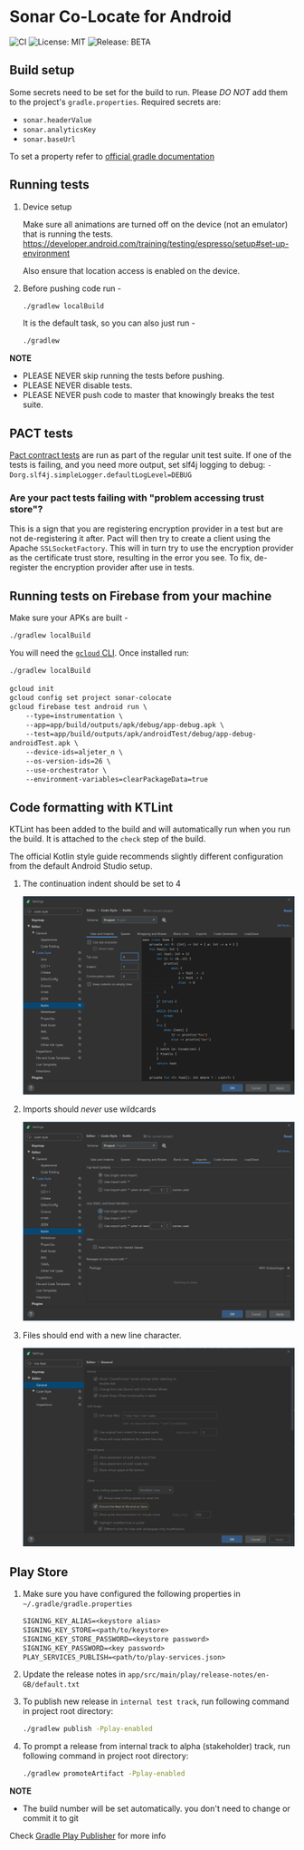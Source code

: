 # Sonar Co-Locate for Android
![CI](https://github.com/nhsx/sonar-colocate-android/workflows/CI/badge.svg)
![License: MIT](https://img.shields.io/badge/License-MIT-yellow.svg)
![Release: BETA](https://img.shields.io/badge/Release-BETA-orange)

## Build setup

Some secrets need to be set for the build to run. Please *DO NOT* add them to the project's `gradle.properties`.
Required secrets are:

 - `sonar.headerValue`
 - `sonar.analyticsKey`
 - `sonar.baseUrl`

To set a property refer to [official gradle documentation](https://docs.gradle.org/current/userguide/build_environment.html)

## Running tests

1. Device setup

    Make sure all animations are turned off on the device (not an emulator) that is running the tests.
    https://developer.android.com/training/testing/espresso/setup#set-up-environment
    
    Also ensure that location access is enabled on the device.

1. Before pushing code run -
    ```bash
    ./gradlew localBuild
    ```

   It is the default task, so you can also just run -
   ```bash
   ./gradlew
   ```

**NOTE**
 * PLEASE NEVER skip running the tests before pushing.
 * PLEASE NEVER disable tests.
 * PLEASE NEVER push code to master that knowingly breaks the test suite.

## PACT tests

[Pact contract tests](https://github.com/DiUS/pact-jvm) are run as part of the regular unit test suite. 
If one of the tests is failing, and you need more output, 
set slf4j logging to debug: `-Dorg.slf4j.simpleLogger.defaultLogLevel=DEBUG`

### Are your pact tests failing with "problem accessing trust store"?

This is a sign that you are registering encryption provider in a test but are not de-registering it after. Pact will then try to create a client using the Apache `SSLSocketFactory`. This will in turn try to use the encryption provider as the certificate trust store, resulting in the error you see. To fix, de-register the encryption provider after use in tests.

## Running tests on Firebase from your machine

Make sure your APKs are built -

```bash
./gradlew localBuild
```

You will need the [`gcloud` CLI](https://cloud.google.com/sdk/install).
Once installed run:

```$bash
./gradlew localBuild

gcloud init
gcloud config set project sonar-colocate
gcloud firebase test android run \
    --type=instrumentation \
    --app=app/build/outputs/apk/debug/app-debug.apk \
    --test=app/build/outputs/apk/androidTest/debug/app-debug-androidTest.apk \
    --device-ids=aljeter_n \
    --os-version-ids=26 \
    --use-orchestrator \
    --environment-variables=clearPackageData=true
```

## Code formatting with KTLint

KTLint has been added to the build and will automatically run when you run the build.
It is attached to the `check` step of the build.

The official Kotlin style guide recommends slightly different configuration from the default
Android Studio setup.

1. The continuation indent should be set to 4

    ![Continuation indent](docs/kotlin-continuation-indent.png)

1. Imports should *never* use wildcards

    ![No wildcard import](docs/kotlin-import-no-wildcards.png)

1. Files should end with a new line character.
    
    ![Ensure line feed on save](docs/kotlin-newline-character.png)

## Play Store

1. Make sure you have configured the following properties in `~/.gradle/gradle.properties`

   ```properties
   SIGNING_KEY_ALIAS=<keystore alias>
   SIGNING_KEY_STORE=<path/to/keystore>
   SIGNING_KEY_STORE_PASSWORD=<keystore password>
   SIGNING_KEY_PASSWORD=<key password>
   PLAY_SERVICES_PUBLISH=<path/to/play-services.json>
   ```

1. Update the release notes in `app/src/main/play/release-notes/en-GB/default.txt`

1. To publish new release in `internal test track`, run following command in project root directory:

   ```bash
   ./gradlew publish -Pplay-enabled
   ```

1. To prompt a release from internal track to alpha (stakeholder) track, run following command in project root directory:

   ```bash
   ./gradlew promoteArtifact -Pplay-enabled
   ```

**NOTE**
  * The build number will be set automatically. you don't need to change or commit it to git

Check [Gradle Play Publisher](https://github.com/Triple-T/gradle-play-publisher) for more info
